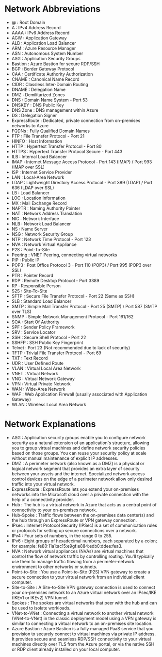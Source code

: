# Network Abbreviations
- @ : Root Domain
- A : IPv4 Address Record
- AAAA : IPv6 Address Record
- AGW : Application Gateway
- ALB : Application Load Balancer
- ARM : Azure Resource Manager
- ASN : Autonomous System Number
- ASG : Application Security Groups 
- Bastion : Azure Bastion for secure RDP/SSH
- BGP : Border Gateway Protocol
- CAA : Certificate Authority Authorization
- CNAME : Canonical Name Record
- CIDR : Classless Inter-Domain Routing
- DNAME : Delegation Name
- DMZ : Demilitarized Zones
- DNS : Domain Name System - Port 53
- DNSKEY : DNS Public Key
- DNS Zone : DNS management within Azure
- DS : Delegation Signer
- ExpressRoute : Dedicated, private connection from on-premises networks to Azure
- FQDNs : Fully Qualified Domain Names
- FTP : File Transfer Protocol - Port 21
- HINFO : Host Information
- HTTP : Hypertext Transfer Protocol - Port 80
- HTTPS : Hypertext Transfer Protocol Secure - Port 443
- ILB : Internal Load Balancer
- IMAP : Internet Message Access Protocol - Port 143 (IMAP) / Port 993 (IMAP over SSL)
- ISP : Internet Service Provider
- LAN : Local-Area Network
- LDAP : Lightweight Directory Access Protocol - Port 389 (LDAP) / Port 636 (LDAP over SSL)
- LB : Load Balancer
- LOC : Location Information
- MX : Mail Exchange Record
- NAPTR : Naming Authority Pointer
- NAT : Network Address Translation
- NIC : Network Interface
- NLB : Network Load Balancer
- NS : Name Server
- NSG : Network Security Group
- NTP : Network Time Protocol - Port 123
- NVA : Network Virtual Appliance
- P2S : Point-To-Site
- Peering : VNET Peering, connecting virtual networks
- PIP : Public IP
- POP3 : Post Office Protocol 3 - Port 110 (POP3) / Port 995 (POP3 over SSL)
- PTR : Pointer Record
- RDP : Remote Desktop Protocol - Port 3389
- RP : Responsible Person
- S2S : Site-To-Site
- SFTP : Secure File Transfer Protocol - Port 22 (Same as SSH)
- SLB : Standard Load Balancer
- SMTP : Simple Mail Transfer Protocol - Port 25 (SMTP) / Port 587 (SMTP over TLS)
- SNMP : Simple Network Management Protocol - Port 161/162
- SOA : Start Of Authority
- SPF : Sender Policy Framework
- SRV : Service Locator
- SSH : Secure Shell Protocol - Port 22
- SSHFP : SSH Public Key Fingerprint
- Telnet : Port 23 (Not recommended due to lack of security)
- TFTP : Trivial File Transfer Protocol - Port 69
- TXT : Text Record
- UDR : User Defined Route
- VLAN : Virtual Local Area Network
- VNET : Virtual Network
- VNG : Virtual Network Gateway
- VPN : Virtual Private Network
- WAN : Wide-Area Network
- WAF : Web Application Firewall (usually associated with Application Gateway)
- WLAN : Wireless Local Area Network

# Network Explanations
- ASG : Application security groups enable you to configure network security as a natural extension of an application's structure, allowing you to group virtual machines and define network security policies based on those groups. You can reuse your security policy at scale without manual maintenance of explicit IP addresses.
- DMZ : A perimeter network (also known as a DMZ) is a physical or logical network segment that provides an extra layer of security between your assets and the internet. Specialized network access control devices on the edge of a perimeter network allow only desired traffic into your virtual network.
- ExpressRoute : ExpressRoute lets you extend your on-premises networks into the Microsoft cloud over a private connection with the help of a connectivity provider.
- Hub : The hub is a virtual network in Azure that acts as a central point of connectivity to your on-premises network.
- Hub-Spoke : Traffic flows between the on-premises data center(s) and the hub through an ExpressRoute or VPN gateway connection.
- IPsec : Internet Protocol Security (IPSec) is a set of communication rules or protocols for setting up secure connections over a network.
- IPv4 : Four sets of numbers, in the range 0 to 255.
- IPv6 : Eight groups of hexadecimal numbers, each separated by a colon; for example: fe80:11a1:ac15:e9gf:e884:edb0:ddee:fea3.
- NVA : Network virtual appliances (NVAs) are virtual machines that control the flow of network traffic by controlling routing. You'll typically use them to manage traffic flowing from a perimeter-network environment to other networks or subnets.
- Point-to-Site : You use a Point-to-Site (P2S) VPN gateway to create a secure connection to your virtual network from an individual client computer.
- Site-to-Site : A Site-to-Site VPN gateway connection is used to connect your on-premises network to an Azure virtual network over an IPsec/IKE (IKEv1 or IKEv2) VPN tunnel.
- Spokes : The spokes are virtual networks that peer with the hub and can be used to isolate workloads.
- VNet-to-VNet : Connecting a virtual network to another virtual network (VNet-to-VNet) in the classic deployment model using a VPN gateway is similar to connecting a virtual network to an on-premises site location.
- Azure Bastion : Azure Bastion is a fully managed PaaS service that you provision to securely connect to virtual machines via private IP address. It provides secure and seamless RDP/SSH connectivity to your virtual machines directly over TLS from the Azure portal, or via the native SSH or RDP client already installed on your local computer.
